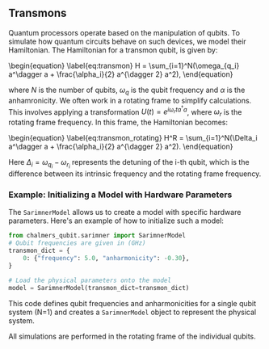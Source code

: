 ## Transmons

Quantum processors operate based on the manipulation of qubits. To simulate how quantum circuits behave on such devices, we model their Hamiltonian. The Hamiltonian for a transmon qubit, is given by:

\begin{equation}
    \label{eq:transmon}
    H = \sum_{i=1}^N(\omega_{q_i} a^\dagger a +  \frac{\alpha_i}{2} a^{\dagger 2} a^2),
\end{equation}

where $N$ is the number of qubits, $\omega_q$ is the qubit frequency and $\alpha$ is the anhamronicity. We often work in a rotating frame to simplify calculations. This involves applying a transformation $U(t) = e^{i\omega_r t a^\dagger a}$, where $\omega_r$ is the rotating frame frequency. In this frame, the Hamiltonian becomes:

\begin{equation}
    \label{eq:transmon_rotating}
    H^R = \sum_{i=1}^N(\Delta_i a^\dagger a +  \frac{\alpha_i}{2} a^{\dagger 2} a^2).
\end{equation}

Here $\Delta_i = \omega_{q_i} - \omega_{r_i}$ represents the detuning of the i-th qubit, which is the difference between its intrinsic frequency and the rotating frame frequency.

### Example: Initializing a Model with Hardware Parameters

The `SarimnerModel` allows us to create a model with specific hardware parameters. Here's an example of how to initialize such a model:

```python
from chalmers_qubit.sarimner import SarimnerModel
# Qubit frequencies are given in (GHz)
transmon_dict = {
    0: {"frequency": 5.0, "anharmonicity": -0.30},
}

# Load the physical parameters onto the model
model = SarimnerModel(transmon_dict=transmon_dict)
```
This code defines qubit frequencies and anharmonicities for a single qubit system (N=1) and creates a `SarimnerModel` object to represent the physical system. 

All simulations are performed in the rotating frame of the individual qubits.